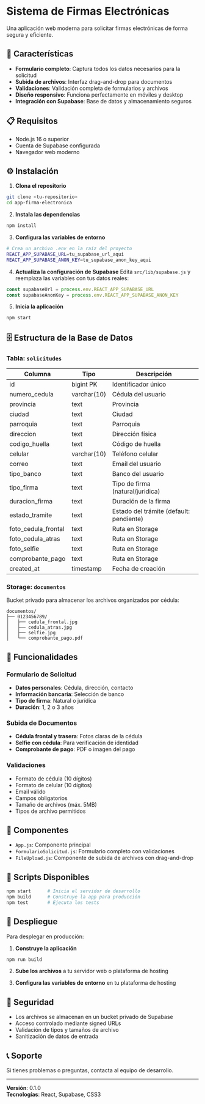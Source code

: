 # Sistema de Firmas Electrónicas

Una aplicación web moderna para solicitar firmas electrónicas de forma segura y eficiente.

## 🚀 Características

- **Formulario completo**: Captura todos los datos necesarios para la solicitud
- **Subida de archivos**: Interfaz drag-and-drop para documentos
- **Validaciones**: Validación completa de formularios y archivos
- **Diseño responsivo**: Funciona perfectamente en móviles y desktop
- **Integración con Supabase**: Base de datos y almacenamiento seguros

## 📋 Requisitos

- Node.js 16 o superior
- Cuenta de Supabase configurada
- Navegador web moderno

## ⚙️ Instalación

1. **Clona el repositorio**
```bash
git clone <tu-repositorio>
cd app-firma-electronica
```

2. **Instala las dependencias**
```bash
npm install
```

3. **Configura las variables de entorno**
```bash
# Crea un archivo .env en la raíz del proyecto
REACT_APP_SUPABASE_URL=tu_supabase_url_aqui
REACT_APP_SUPABASE_ANON_KEY=tu_supabase_anon_key_aqui
```

4. **Actualiza la configuración de Supabase**
Edita `src/lib/supabase.js` y reemplaza las variables con tus datos reales:
```javascript
const supabaseUrl = process.env.REACT_APP_SUPABASE_URL
const supabaseAnonKey = process.env.REACT_APP_SUPABASE_ANON_KEY
```

5. **Inicia la aplicación**
```bash
npm start
```

## 🗄️ Estructura de la Base de Datos

### Tabla: `solicitudes`

| Columna | Tipo | Descripción |
|---------|------|-------------|
| id | bigint PK | Identificador único |
| numero_cedula | varchar(10) | Cédula del usuario |
| provincia | text | Provincia |
| ciudad | text | Ciudad |
| parroquia | text | Parroquia |
| direccion | text | Dirección física |
| codigo_huella | text | Código de huella |
| celular | varchar(10) | Teléfono celular |
| correo | text | Email del usuario |
| tipo_banco | text | Banco del usuario |
| tipo_firma | text | Tipo de firma (natural/juridica) |
| duracion_firma | text | Duración de la firma |
| estado_tramite | text | Estado del trámite (default: pendiente) |
| foto_cedula_frontal | text | Ruta en Storage |
| foto_cedula_atras | text | Ruta en Storage |
| foto_selfie | text | Ruta en Storage |
| comprobante_pago | text | Ruta en Storage |
| created_at | timestamp | Fecha de creación |

### Storage: `documentos`

Bucket privado para almacenar los archivos organizados por cédula:
```
documentos/
├── 0123456789/
│   ├── cedula_frontal.jpg
│   ├── cedula_atras.jpg
│   ├── selfie.jpg
│   └── comprobante_pago.pdf
```

## 📱 Funcionalidades

### Formulario de Solicitud
- **Datos personales**: Cédula, dirección, contacto
- **Información bancaria**: Selección de banco
- **Tipo de firma**: Natural o jurídica
- **Duración**: 1, 2 o 3 años

### Subida de Documentos
- **Cédula frontal y trasera**: Fotos claras de la cédula
- **Selfie con cédula**: Para verificación de identidad
- **Comprobante de pago**: PDF o imagen del pago

### Validaciones
- Formato de cédula (10 dígitos)
- Formato de celular (10 dígitos)
- Email válido
- Campos obligatorios
- Tamaño de archivos (máx. 5MB)
- Tipos de archivo permitidos

## 🎨 Componentes

- `App.js`: Componente principal
- `FormularioSolicitud.js`: Formulario completo con validaciones
- `FileUpload.js`: Componente de subida de archivos con drag-and-drop

## 🔧 Scripts Disponibles

```bash
npm start      # Inicia el servidor de desarrollo
npm build      # Construye la app para producción
npm test       # Ejecuta los tests
```

## 🚀 Despliegue

Para desplegar en producción:

1. **Construye la aplicación**
```bash
npm run build
```

2. **Sube los archivos** a tu servidor web o plataforma de hosting

3. **Configura las variables de entorno** en tu plataforma de hosting

## 🔐 Seguridad

- Los archivos se almacenan en un bucket privado de Supabase
- Acceso controlado mediante signed URLs
- Validación de tipos y tamaños de archivo
- Sanitización de datos de entrada

## 📞 Soporte

Si tienes problemas o preguntas, contacta al equipo de desarrollo.

---

**Versión**: 0.1.0  
**Tecnologías**: React, Supabase, CSS3

